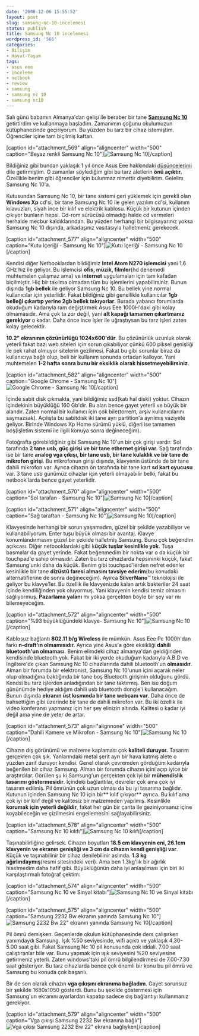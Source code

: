 ```yaml
---
date: '2008-12-06 15:55:52'
layout: post
slug: samsung-nc-10-incelemesi
status: publish
title: Samsung Nc 10 incelemesi
wordpress_id: '566'
categories:
- Bilişim
- Hayat-Yaşam
tags:
- asus eee
- inceleme
- netbook
- review
- samsung
- samsung nc 10
- samsung nc10
---
```


Salı günü babamın Almanya'dan gelişi ile beraber bir tane **[Samsung Nc 10](http://www.samsung.com/us/consumer/detail/features.do?group=computersperipherals&type=mobilecomputing&subtype=netbook&model_cd=NP-NC10-KA02US)** getirtirdim ve kullanmaya başladım. Zamanımın çoğunu okulumuzun kütüphanezinde geçiriyorum. Bu yüzden bu tarz bir cihaz istemiştim. Öğrenciler içine tam biçilmiş kaftan.

[caption id="attachment_569" align="aligncenter" width="500" caption="Beyaz renkli Samsung Nc 10"]![Samsung Nc 10](http://blog.arsln.org/wp-content/uploads/img_12921.jpg)[/caption]

Bildiğiniz gibi bundan yaklaşık 1 yıl önce Asus Eee hakkındaki [düşüncelerimi](http://blog.arsln.org/asus-eee-pc-hakkindaki-dusuncelerim/) dile getirmiştim. O zamanlar söylediğim gibi bu tarz aletlerin **önü açıktır.** Özellikle benim gibi öğrenciler için bulunmaz nimettir diyebilirim. Gelelim Samsung Nc 10'a.

Kutusundan Samsung Nc 10, bir tane sistemi geri yüklemek için gerekli olan **Windows Xp** cd'si, bir tane Samsung Nc 10 ile gelen yazılım cd'si, kullanım kılavuzları, siyah ince bir kılıf ve elektrik kablosu. Küçük bir kutunun içinden çıkıyor bunların hepsi. Cd-rom sürücüsü olmadığı halde cd vermeleri herhalde mecbur kaldıklarından. Bu yüzden herhangi bir bilgisayarınız yoksa Samsung Nc 10 dışında, arkadaşınız vasıtasıyla halletmeniz gerekecek.

[caption id="attachment_577" align="aligncenter" width="500" caption="Kutu içeriği - Samsung Nc 10"]![Kutu içeriği - Samsung Nc 10](http://blog.arsln.org/wp-content/uploads/img_1300.jpg)[/caption]

Kendisi diğer Netbooklardan bildiğimiz **Intel Atom N270 işlemcisi** yani 1.6 GHz hız ile geliyor. Bu işlemcisi **ofis, müzik, filmler**(hd denemedi muhtemelen çalışmaz ama) ve **internet** uygulamaları için tam kafadan biçilmiştir. Hiç bir takılma olmadan tüm bu işlemlerini yapabilirsiniz. Bunun dışında **1gb bellek** ile geliyor Samsung Nc 10. Bu bellek yine normal kullanıcılar için yeterlidir. Fakat bildiğiniz gibi genellikle kullanıcılar **1gb belleği çıkartıp yerine 2gb bellek takıyorlar**. Burada yabancı forumlarda okuduğum kadarıyla ram değiştirmek Asus Eee 1000H'daki gibi kolay olmamasıdır. Ama çok ta zor değil, yani **alt kapağı tamamen çıkartmanız gerekiyor** o kadar. Daha önce ince işler ile uğraştıysan bu tarz işleri zaten kolay gelecektir.

**10.2" ekranının çözünürlüğü 1024x600'dür**. Bu çözünürlük uzunluk olarak yeterli fakat bazı web siteleri için sorun çıkabiliyor çünkü 600 piksel genişliği ile pek rahat olmuyor sitelerin gezilmesi. Fakat bu gibi sorunlar biraz da kullanıcıya bağlı olup, beli bir kullanım sonunda ortadan kalkıyor. Yani muhtemelen **1-2 hafta sonra bunu bir eksiklik olarak hissetmeyebilirsiniz**.

[caption id="attachment_582" align="aligncenter" width="500" caption="Google Chrome - Samsung Nc 10"]![Google Chrome - Samsung Nc 10](http://blog.arsln.org/wp-content/uploads/img_1310.jpg)[/caption]

İçinde sabit disk çıkmakta, yani bildiğimiz ssd(katı hal diski) yoktur. Cihazın içindekinin büyüklüğü 160 Gb'dir. Bu alan bence gayet yeterli ve büyük bir alandır. Zaten normal bir kullanıcı için çok bile(torrent, arşiv kullanıcılarını saymazsak). Açılışta bu sabitdisk iki tane ayrı partition'a ayrılmış vaziyete geliyor. Birinde Windows Xp Home sürümü yüklü, diğeri ise tamamen boş(işletim sistemi ile ilgili konuya sonra değineceğim).

Fotoğrafta görebildiğiniz gibi Samsung Nc 10'un bir çok girişi vardır. Sol tarafında **2 tane usb, güç girişi ve bir tane ethernet girişi var**. Sağ tarafında ise bir tane **analog vga çıkışı, bir tane usb, bir tane kulaklık ve bir tane de mikrofon girişi**. Bu mikrofonun girişi dışında, klavyenin üstünde de bir tane dahili mikrofon var. Ayrıca cihazın ön tarafında bir tane kart **sd kart oyucusu** var. 3 tane usb günümüz cihazlar için yeterli olmayabilir belki, fakat bu netbook'larda bence gayet yeterlidir.

[caption id="attachment_570" align="aligncenter" width="500" caption="Sol tarafan - Samsung Nc 10"]![Samsung Nc 10](http://blog.arsln.org/wp-content/uploads/img_1291.jpg)[/caption]


[caption id="attachment_571" align="aligncenter" width="500" caption="Sağ taraftan - Samsung Nc 10"]![Samsung Nc 10](http://blog.arsln.org/wp-content/uploads/img_1289.jpg)[/caption]

Klavyesinde herhangi bir sorun yaşamadım, güzel bir şekilde yazabiliyor ve kullanabiliyorum. Enter tuşu büyük olması bir avantaj. Klavye konumlandırmasını güzel bir şekilde halletmiş Samsung. Bunu çok beğendim açıkcası. Diğer netbooklardaki gibi k**üçük tuşlar kesinlikle yok**. Tuşa basmalar da gayet yerinde. Fakat beğenmedim bir nokta var o da küçük bir touchpad'e sahip olmasıdır. Zaten bu tarz cihazlarda hepsininki küçük, fakat Samsung'unki daha da küçük. Benim gibi touchpad'lerden nefret edenler kesinlikle bir tane **dizüstü faresi almasını tavsiye ederim**(bu konudaki alternatiflerine de sonra değineceğim). Ayırca **SilverNano**™ teknolojisi ile geliyor bu klavye'ler. Bu özellik ile klavyenizde kalan artık bakteriler 24 saat içinde kendiliğinden yok oluyormuş. Yani klavyenin kendisi temiz olmasını sağlıyormuş. **Pazarlama yalanı** mı yoksa gerçekten böyle bir şey var mı bilemeyeceğim. 

[caption id="attachment_572" align="aligncenter" width="500" caption="%93 büyüklüğündeki klavye- Samsung Nc 10"]![Samsung Nc 10](http://blog.arsln.org/wp-content/uploads/img_1293.jpg)[/caption]

Kablosuz bağlantı  **802.11 b/g Wireless** ile mümkün. Asus Eee Pc 1000h'dan farkı **n-draft'ın olmamısıdır.** Ayrıca yine Asus'a göre eksikliği **dahili bluetooth'un olmaması**. Benim elimdeki cihaz almanya'dan geldiğinden kendisinde bluetooth yok. Fakat bir iki yerde okuduğum kadarıyla A.B.D ve İngiltere'de çıkan Samsung Nc 10 cihazlarında dahili bluetooth'un **olmasıdır**. Alman bir forumda bir elektronist, Samsung Nc 10'unun içini açarak neler olup olmadığına baktığında bir tane boş Bluetooth girişinin olduğunu gördü. Kendsi bu tarz işlerden anladığından bir tane taktırmış. Ben ise doğum gününümde hediye aldığım dahili usb bluetooth dongle'i kullanacağım. Bunun dışında **ekranın üst kısmında bir tane webcam var**. Daha önce de bahsettiğim gibi üzerinde bir tane de dahili mikrofon var. Bu iki özellik ile video konferansı yapmanız için her şey elinizin altında. Kalitesi o kadar iyi değil ama yine de yeter de artar. 

[caption id="attachment_573" align="alignnone" width="500" caption="Dahili Kamere ve Mikrofon - Samsung Nc 10"]![Samsung Nc 10](http://blog.arsln.org/wp-content/uploads/img_1297.jpg)[/caption]

Cihazın dış görünümü ve malzeme kaplaması çok **kaliteli duruyor.** Tasarım gerçekten çok şık. Yanlarındaki metal şerit ayrı bir hava katmış alete o yüzden zarif duruyor kendisi. Genel olarak çevremden gördüğüm kadarıyla beğenilen bir cihaz Samsung. Alman bir forumda cihazın içini açıp iyice bir araştırdılar. Görülen şu ki Samsung'un gerçekten çok iyi bir **mühendislik tasarımı göstermesidir**. İçindeki bağlantılar, devreler çok ama çok iyi tasarım edilmiş. Pil ömrünün çok uzun olması da bu iyi tasarıma bağlıdır. Kutunun içinden Samsung Nc 10 için bir** kılıf çıkıyor** ayrıca. Bu kılıf ama çok iyi bir kılıf değil ve kalitesiz bir malzemeden yapılmış. Kesinlikle **korumak için yeterli değildir**, fakat her gün bir çanta ile geziniyorsanız içine koyabileceğin ve çizilmesini engellemesini sağlayabilirsiniz. 

[caption id="attachment_578" align="aligncenter" width="500" caption="Samsung Nc 10 kılıfı"]![Samsung Nc 10 kılıfı](http://blog.arsln.org/wp-content/uploads/img_1305.jpg)[/caption]

Taşınabilirliğine gelirsek. Cihazın boyutları **18.5 cm klavyenin eni, 26.1cm klavyenin ve ekranın genişliği ve 3 cm da cihazın kendi genişliği var**. Küçük ve taşınabilinir bir cihaz denilebilinir aslında. **1.3 kg ağırlındaymış**(resmi sitesindeki veri). Ama ben 1.3kg'lık bir ağırlık hisetmedim daha hafif gibi. Büyüklüğünün daha iyi anlaşılması için biri iki karşılaştırmalı fotoğraf çektim:

[caption id="attachment_574" align="aligncenter" width="500" caption="Samsung Nc 10 ve Sinyal kitabı"]![Samsung Nc 10 ve Sinyal kitabı](http://blog.arsln.org/wp-content/uploads/img_1296.jpg)[/caption]

[caption id="attachment_575" align="aligncenter" width="500" caption="Samsung 2232 Bw ekranın yanında Samsung Nc 10"]![Samsung 2232 Bw 22" ekranın yanında Samsung Nc 10](http://blog.arsln.org/wp-content/uploads/img_1294.jpg)[/caption]

Pil ömrü demişken. Geçenlerde okulun kütüphanesinde ders çalışırken yanımdaydı Samsung. Işık %50 seviyesinde, wifi açıktı ve yaklaşık 4.30-5.00 saat gibi. Fakat Samsung Nc 10 pil konusunda çok iddali. 7.00 saat çalıştıranlar bile var. Bunu yapmak için ışık seviyesini %20 seviyesine getirmeniz yeterli. Zaten windows'taki pil ömrü bilgilendirmesi de 7.00-7.30 saat gösteriyor. Bu tarz cihazlarda bence çok önemli bir konu bu pil ömrü ve Samsung bu konuda çok başarılı.

Bir de son olarak cihazın **vga çıkışını ekranıma bağladım**. Gayet sorunsuz bir şekilde 1680x1050 gösterdi. Bunu bu şekilde göstermesi için Samsung'un ekranını ayarlardan kapatıp sadece dış bağlantıyı kullanmanız gerekiyor. 

[caption id="attachment_579" align="aligncenter" width="500" caption="Vga çıkışı Samsung 2232 Bw  ekranına bağlı"]![Vga çıkışı Samsung 2232 Bw 22" ekrana bağlıyken](http://blog.arsln.org/wp-content/uploads/img_1308.jpg)[/caption]



